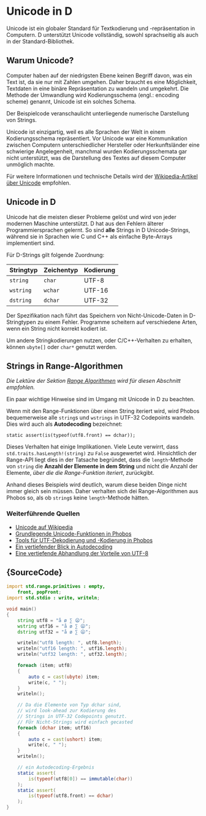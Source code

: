 # Unicode in D

Unicode ist ein globaler Standard für Textkodierung und
-repräsentation in Computern. D unterstützt Unicode
vollständig, sowohl sprachseitig als auch in der
Standard-Bibliothek.

## Warum Unicode?

Computer haben auf der niedrigsten Ebene keinen Begriff
davon, was ein Text ist, da sie nur mit Zahlen umgehen.
Daher braucht es eine Möglichkeit, Textdaten in eine
binäre Repräsentation zu wandeln und umgekehrt. Die Methode
der Umwandlung wird Kodierungsschema (engl.: encoding scheme)
genannt, Unicode ist ein solches Schema.

Der Beispielcode veranschaulicht unterliegende numerische
Darstellung von Strings.

Unicode ist einzigartig, weil es alle Sprachen der Welt in
einem Kodierungsschema repräsentiert. Vor Unicode war eine
Kommunikation zwischen Computern unterschiedlicher Hersteller
oder Herkunftsländer eine schwierige Angelegenheit, manchmal
wurden Kodierungsschemata gar nicht unterstützt, was die
Darstellung des Textes auf diesem Computer unmöglich machte.

Für weitere Informationen und technische Details wird der
[Wikipedia-Artikel über Unicode](https://de.wikipedia.org/wiki/Unicode)
empfohlen.

## Unicode in D

Unicode hat die meisten dieser Probleme gelöst und wird von
jeder modernen Maschine unterstützt. D hat aus den Fehlern
älterer Programmiersprachen gelernt. So sind **alle** Strings
in D Unicode-Strings, während sie in Sprachen wie C und C++
als einfache Byte-Arrays implementiert sind.

Für D-Strings gilt folgende Zuordnung:

| Stringtyp | Zeichentyp | Kodierung |
|-----------|------------|-----------|
| `string`  | `char`     | UTF-8     |
| `wstring` | `wchar`    | UTF-16    |
| `dstring` | `dchar`    | UTF-32    |


Der Spezifikation nach führt das Speichern von Nicht-Unicode-Daten
in D-Stringtypen zu einem Fehler. Programme scheitern auf
verschiedene Arten, wenn ein String nicht korrekt kodiert ist.

Um andere Stringkodierungen nutzen, oder C/C++-Verhalten zu
erhalten, können `ubyte[]` oder `char*` genutzt werden.

## Strings in Range-Algorithmen

*Die Lektüre der Sektion [Range Algorithmen](gems/range-algorithms)
wird für diesen Abschnitt empfohlen.*

Ein paar wichtige Hinweise sind im Umgang mit Unicode in D zu beachten.

Wenn mit den Range-Funktionen über einen String iteriert wird,
wird Phobos bequemerweise alle `string`s und `wstrings` in UTF-32
Codepoints wandeln. Dies wird auch als **Autodecoding** bezeichnet:

```
static assert(is(typeof(utf8.front) == dchar));
```

Dieses Verhalten hat einige Implikationen. Viele Leute verwirrt,
dass `std.traits.hasLength!(string)` zu `False` ausgewertet wird.
Hinsichtlich der Range-API liegt dies in der Tatsache begründet,
dass die `length`-Methode von `string` die **Anzahl der Elemente in
dem String** und nicht die Anzahl der Elemente, *über die die
Range-Funktion iteriert*, zurückgibt.

Anhand dieses Beispiels wird deutlich, warum diese beiden Dinge
nicht immer gleich sein müssen. Daher verhalten sich dei Range-Algorithmen
aus Phobos so, als ob `string`s keine `length`-Methode hätten.

### Weiterführende Quellen

- [Unicode auf Wikipedia](https://de.wikipedia.org/wiki/Unicode)
- [Grundlegende Unicode-Funktionen in Phobos](https://dlang.org/phobos/std_uni.html)
- [Tools für UTF-Dekodierung und -Kodierung in Phobos](https://dlang.org/phobos/std_utf.html)
- [Ein vertiefender Blick in Autodecoding](https://jackstouffer.com/blog/d_auto_decoding_and_you.html)
- [Eine vertiefende Abhandlung der Vorteile von UTF-8](http://utf8everywhere.org/)

## {SourceCode}

```d
import std.range.primitives : empty,
    front, popFront;
import std.stdio : write, writeln;

void main()
{
    string utf8 = "å ø ∑ 😦";
    wstring utf16 = "å ø ∑ 😦";
    dstring utf32 = "å ø ∑ 😦";

    writeln("utf8 length: ", utf8.length);
    writeln("utf16 length: ", utf16.length);
    writeln("utf32 length: ", utf32.length);

    foreach (item; utf8)
    {
        auto c = cast(ubyte) item;
        write(c, " ");
    }
    writeln();

    // Da die Elemente von Typ dchar sind,
    // wird look-ahead zur Kodierung des
    // Strings in UTF-32 Codepoints genutzt.
    // FÜr Nicht-Strings wird einfach gecasted
    foreach (dchar item; utf16)
    {
        auto c = cast(ushort) item;
        write(c, " ");
    }
    writeln();

    // ein Autodecoding-Ergebnis
    static assert(
        is(typeof(utf8[0]) == immutable(char))
    );
    static assert(
        is(typeof(utf8.front) == dchar)
    );
}
```
